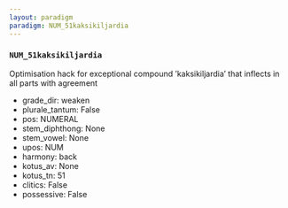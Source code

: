 ```yaml
---
layout: paradigm
paradigm: NUM_51kaksikiljardia
---
```

### ` NUM_51kaksikiljardia `

Optimisation hack for exceptional compound ’kaksikiljardia’ that inflects in all parts with agreement
* grade_dir: weaken
* plurale_tantum: False
* pos: NUMERAL
* stem_diphthong: None
* stem_vowel: None
* upos: NUM
* harmony: back
* kotus_av: None
* kotus_tn: 51
* clitics: False
* possessive: False
